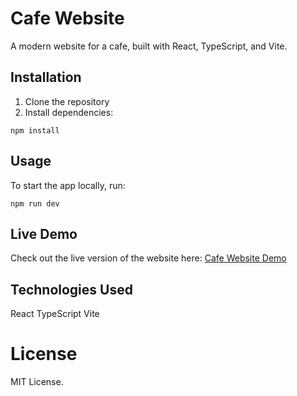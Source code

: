 # Cafe Website
A modern website for a cafe, built with React, TypeScript, and Vite.

## Installation
1. Clone the repository
2. Install dependencies: 
```
npm install
```


## Usage
To start the app locally, run:

```
npm run dev
```

## Live Demo
Check out the live version of the website here: [Cafe Website Demo](https://petch-chanita.github.io/cafe-website/)

## Technologies Used
React
TypeScript
Vite

# License
MIT License.
